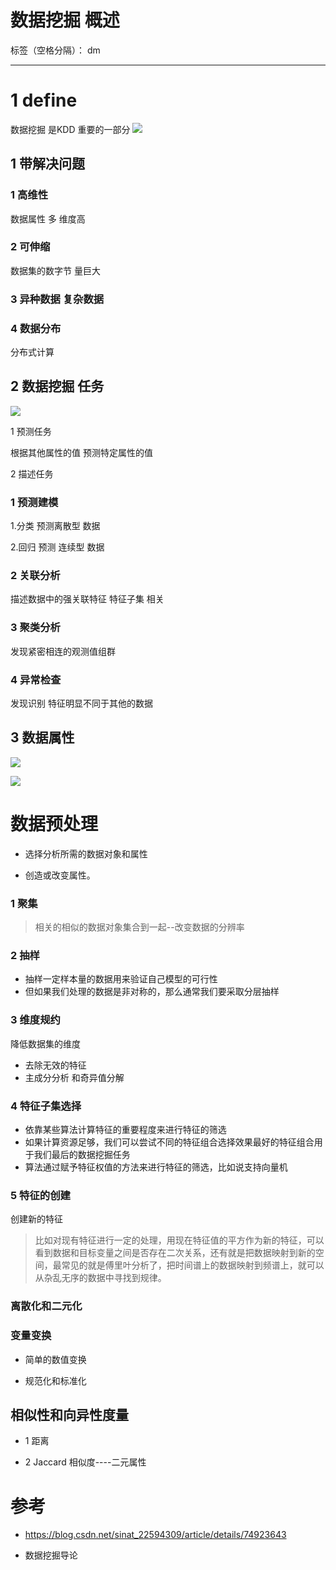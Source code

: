 # 数据挖掘 概述

标签（空格分隔）： dm

---
# 1 define
数据挖掘 是KDD 重要的一部分
![](https://github.com/LiuChuang0059/datamining/blob/master/Image/%E6%95%B0%E6%8D%AE%E5%BA%93%E4%B8%AD%E7%9F%A5%E8%AF%86%E5%8F%91%E7%8E%B0%E8%BF%87%E7%A8%8B.png)


## 1 带解决问题

### 1  高维性
数据属性 多
维度高

### 2 可伸缩
数据集的数字节 量巨大

### 3 异种数据 复杂数据


### 4 数据分布 
分布式计算


## 2 数据挖掘 任务
![](https://github.com/LiuChuang0059/datamining/blob/master/Image/%E6%95%B0%E6%8D%AE%E6%8C%96%E6%8E%98%E4%BB%BB%E5%8A%A1.png)

1 预测任务

根据其他属性的值 预测特定属性的值


2 描述任务

### 1 预测建模
1.分类 
预测离散型 数据

2.回归
预测 连续型 数据

### 2 关联分析

描述数据中的强关联特征 
特征子集 相关


### 3 聚类分析
发现紧密相连的观测值组群

### 4 异常检查
发现识别 特征明显不同于其他的数据


## 3 数据属性

![](https://github.com/LiuChuang0059/datamining/blob/master/Image/%E6%95%B0%E6%8D%AE%E5%B1%9E%E6%80%A7.png)

![](https://github.com/LiuChuang0059/datamining/blob/master/Image/%E6%95%B0%E6%8D%AE%E5%B1%9E%E6%80%A7%E5%8F%98%E6%8D%A2.png)



 # 数据预处理
 
* 选择分析所需的数据对象和属性

* 创造或改变属性。

### 1 聚集

> 相关的相似的数据对象集合到一起--改变数据的分辨率

### 2 抽样

* 抽样一定样本量的数据用来验证自己模型的可行性
* 但如果我们处理的数据是非对称的，那么通常我们要采取分层抽样

### 3 维度规约

降低数据集的维度

* 去除无效的特征
* 主成分分析 和奇异值分解

### 4 特征子集选择

* 依靠某些算法计算特征的重要程度来进行特征的筛选
* 如果计算资源足够，我们可以尝试不同的特征组合选择效果最好的特征组合用于我们最后的数据挖掘任务
* 算法通过赋予特征权值的方法来进行特征的筛选，比如说支持向量机

### 5 特征的创建

创建新的特征

> 比如对现有特征进行一定的处理，用现在特征值的平方作为新的特征，可以看到数据和目标变量之间是否存在二次关系，还有就是把数据映射到新的空间，最常见的就是傅里叶分析了，把时间谱上的数据映射到频谱上，就可以从杂乱无序的数据中寻找到规律。


### 离散化和二元化


### 变量变换
* 简单的数值变换

* 规范化和标准化



## 相似性和向异性度量

* 1 距离

* 2 Jaccard 相似度----二元属性


# 参考

* https://blog.csdn.net/sinat_22594309/article/details/74923643

* 数据挖掘导论







